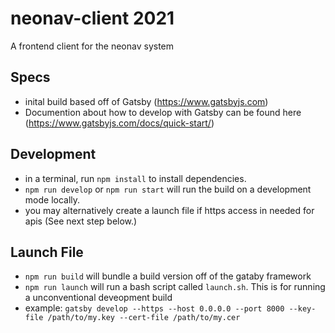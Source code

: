 # neonav-client 2021
A frontend client for the neonav system

## Specs
- inital build based off of Gatsby (https://www.gatsbyjs.com)
- Documention about how to develop with Gatsby can be found here (https://www.gatsbyjs.com/docs/quick-start/)

## Development
- in a terminal, run `npm install` to install dependencies.
- `npm run develop` or `npm run start` will run the build on a development mode locally.
- you may alternatively create a launch file if https access in needed for apis (See next step below.)

## Launch File
- `npm run build` will bundle a build version off of the gataby framework
- `npm run launch` will run a bash script called  `launch.sh`. This is for running a unconventional deveopment build
- example: `gatsby develop --https --host 0.0.0.0 --port 8000 --key-file /path/to/my.key --cert-file /path/to/my.cer`
